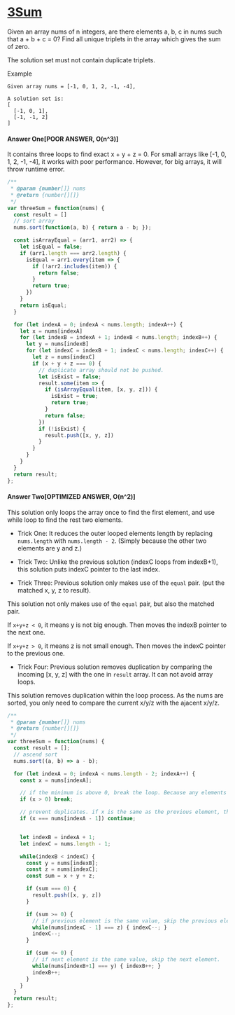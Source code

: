 # [3Sum](https://leetcode.com/problems/3sum/)
Given an array nums of n integers, are there elements a, b, c in nums such that a + b + c = 0? Find all unique triplets in the array which gives the sum of zero.

The solution set must not contain duplicate triplets.

Example
```
Given array nums = [-1, 0, 1, 2, -1, -4],

A solution set is:
[
  [-1, 0, 1],
  [-1, -1, 2]
]
```

#### Answer One[POOR ANSWER, O(n^3)]
It contains three loops to find exact x + y + z = 0.
For small arrays like [-1, 0, 1, 2, -1, -4], it works with poor performance. However, for big arrays, it will throw runtime error.
```javascript
/**
 * @param {number[]} nums
 * @return {number[][]}
 */
var threeSum = function(nums) {
  const result = []
  // sort array
  nums.sort(function(a, b) { return a - b; });

  const isArrayEqual = (arr1, arr2) => {
    let isEqual = false;
    if (arr1.length === arr2.length) {
      isEqual = arr1.every(item => {
        if (!arr2.includes(item)) {
          return false;
        }
        return true;
      })
    }
    return isEqual;
  }

  for (let indexA = 0; indexA < nums.length; indexA++) {
    let x = nums[indexA]
    for (let indexB = indexA + 1; indexB < nums.length; indexB++) {
      let y = nums[indexB]
      for (let indexC = indexB + 1; indexC < nums.length; indexC++) {
        let z = nums[indexC]
        if (x + y + z === 0) {
          // duplicate array should not be pushed.
          let isExist = false;
          result.some(item => {
            if (isArrayEqual(item, [x, y, z])) {
              isExist = true;
              return true;
            }
            return false;
          })
          if (!isExist) {
            result.push([x, y, z])
          }
        }
      }
    }
  }
  return result;
};
```

#### Answer Two[OPTIMIZED ANSWER, O(n^2)]
This solution only loops the array once to find the first element, and use while loop to find the rest two elements.

* Trick One:
It reduces the outer looped elements length by replacing `nums.length` with `nums.length - 2`. (Simply because the other two elements are y and z.)

* Trick Two:
Unlike the previous solution (indexC loops from indexB+1), this solution puts indexC pointer to the last index.

* Trick Three:
Previous solution only makes use of the `equal` pair. (put the matched x, y, z to result).

This solution not only makes use of the `equal` pair, but also the matched pair.

If `x+y+z < 0`, it means y is not big enough. Then moves the indexB pointer to the next one.

If `x+y+z > 0`, it means z is not small enough. Then moves the indexC pointer to the previous one.

* Trick Four:
Previous solution removes duplication by comparing the incoming [x, y, z] with the one in `result` array. It can not avoid array loops.

This solution removes duplication within the loop process. As the nums are sorted, you only need to compare the current x/y/z with the ajacent x/y/z.

```javascript
/**
 * @param {number[]} nums
 * @return {number[][]}
 */
var threeSum = function(nums) {
  const result = [];
  // ascend sort
  nums.sort((a, b) => a - b);

  for (let indexA = 0; indexA < nums.length - 2; indexA++) {
    const x = nums[indexA];

    // if the minimum is above 0, break the loop. Because any elements after x is above 0.
    if (x > 0) break;

    // prevent duplicates. if x is the same as the previous element, then there is no need to find other two elements.
    if (x === nums[indexA - 1]) continue;


    let indexB = indexA + 1;
    let indexC = nums.length - 1;

    while(indexB < indexC) {
      const y = nums[indexB];
      const z = nums[indexC];
      const sum = x + y + z;

      if (sum === 0) {
        result.push([x, y, z])
      }

      if (sum >= 0) {
        // if previous element is the same value, skip the previous element.
        while(nums[indexC - 1] === z) { indexC--; }
        indexC--;
      }

      if (sum <= 0) {
        // if next element is the same value, skip the next element.
        while(nums[indexB+1] === y) { indexB++; }
        indexB++;
      }
    }
  }
  return result;
};
```
